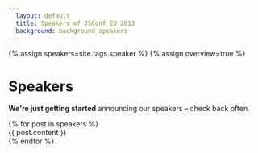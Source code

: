 ```yaml
---
  layout: default
  title: Speakers of JSConf EU 2013
  background: background_speakers
---
```


{% assign speakers=site.tags.speaker %}
{% assign overview=true %}
<style type="text/css">
.background_speakers .stage {
  background-image: url("http://maps.googleapis.com/maps/api/staticmap?size=601x324&sensor=false&markers=color:0xE10079{% for post in speakers %}%7C{% if post.from != "" %}{{ post.from | cgi_escape }}{% endif %}{% endfor %}&visual_refresh=1") !important;
  background-repeat: repeat;
  background-color: #B1D0FE;
}
</style>

<h1>Speakers</h1>

<p><strong>We're just getting started</strong> announcing our speakers – check back often.</p>
{% for post in speakers %}
  <article>
    {{ post.content }}
  </article>
{% endfor %}